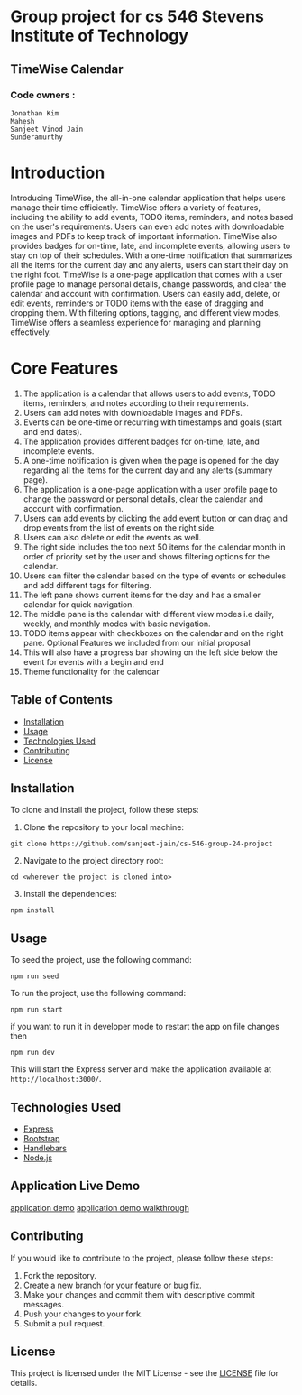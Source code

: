 # Group project for cs 546 Stevens Institute of Technology

## TimeWise Calendar

### Code owners :

```
Jonathan Kim
Mahesh
Sanjeet Vinod Jain
Sunderamurthy
```

# Introduction

Introducing TimeWise, the all-in-one calendar application that helps users manage their time efficiently.
TimeWise offers a variety of features, including the ability to add events, TODO items, reminders, and notes
based on the user's requirements. Users can even add notes with downloadable images and PDFs to keep track
of important information.
TimeWise also provides badges for on-time, late, and incomplete events, allowing users to stay on top of their
schedules. With a one-time notification that summarizes all the items for the current day and any alerts, users
can start their day on the right foot. TimeWise is a one-page application that comes with a user profile page to
manage personal details, change passwords, and clear the calendar and account with confirmation. Users can
easily add, delete, or edit events, reminders or TODO items with the ease of dragging and dropping them. With
filtering options, tagging, and different view modes, TimeWise offers a seamless experience for managing and
planning effectively.

# Core Features

1. The application is a calendar that allows users to add events, TODO items, reminders, and notes
   according to their requirements.
2. Users can add notes with downloadable images and PDFs.
3. Events can be one-time or recurring with timestamps and goals (start and end dates).
4. The application provides different badges for on-time, late, and incomplete events.
5. A one-time notification is given when the page is opened for the day regarding all the items for the
   current day and any alerts (summary page).
6. The application is a one-page application with a user profile page to change the password or personal
   details, clear the calendar and account with confirmation.
7. Users can add events by clicking the add event button or can drag and drop events from the list of
   events on the right side.
8. Users can also delete or edit the events as well.
9. The right side includes the top next 50 items for the calendar month in order of priority set by the user
   and shows filtering options for the calendar.
10. Users can filter the calendar based on the type of events or schedules and add different tags for
    filtering.
11. The left pane shows current items for the day and has a smaller calendar for quick navigation.
12. The middle pane is the calendar with different view modes i.e daily, weekly, and monthly modes with
    basic navigation.
13. TODO items appear with checkboxes on the calendar and on the right pane.
    Optional Features we included from our initial proposal
14. This will also have a progress bar showing on the left side below the event for events with a begin and
    end
15. Theme functionality for the calendar

## Table of Contents

- [Installation](#installation)
- [Usage](#usage)
- [Technologies Used](#technologies-used)
- [Contributing](#contributing)
- [License](#license)

## Installation

To clone and install the project, follow these steps:

1. Clone the repository to your local machine:

```
git clone https://github.com/sanjeet-jain/cs-546-group-24-project
```

2. Navigate to the project directory root:

```
cd <wherever the project is cloned into>
```

3. Install the dependencies:

```
npm install
```

## Usage

To seed the project, use the following command:

```
npm run seed
```

To run the project, use the following command:

```
npm run start
```

if you want to run it in developer mode to restart the app on file changes then

```
npm run dev
```

This will start the Express server and make the application available at `http://localhost:3000/`.

## Technologies Used

- [Express](https://expressjs.com/)
- [Bootstrap](https://getbootstrap.com/)
- [Handlebars](https://handlebarsjs.com/)
- [Node.js](https://nodejs.org/)

## Application Live Demo

[application demo](https://timewise.herokuapp.com/)
[application demo walkthrough ](https://www.youtube.com/watch?v=PUucsGUEUDY&ab_channel=SanjeetJain)

## Contributing

If you would like to contribute to the project, please follow these steps:

1. Fork the repository.
2. Create a new branch for your feature or bug fix.
3. Make your changes and commit them with descriptive commit messages.
4. Push your changes to your fork.
5. Submit a pull request.

## License

This project is licensed under the MIT License - see the [LICENSE](LICENSE) file for details.
